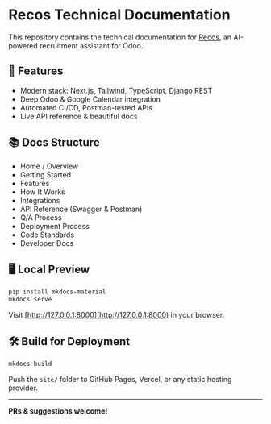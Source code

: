 # Recos Technical Documentation

This repository contains the technical documentation for [Recos](https://recos-six.vercel.app/), an AI-powered recruitment assistant for Odoo.

## 🚀 Features

- Modern stack: Next.js, Tailwind, TypeScript, Django REST
- Deep Odoo & Google Calendar integration
- Automated CI/CD, Postman-tested APIs
- Live API reference & beautiful docs

## 📚 Docs Structure

- Home / Overview
- Getting Started
- Features
- How It Works
- Integrations
- API Reference (Swagger & Postman)
- Q/A Process
- Deployment Process
- Code Standards
- Developer Docs

## 🖥️ Local Preview

```bash
pip install mkdocs-material
mkdocs serve
```

Visit [http://127.0.0.1:8000](http://127.0.0.1:8000) in your browser.

## 🛠️ Build for Deployment

```bash
mkdocs build
```
Push the `site/` folder to GitHub Pages, Vercel, or any static hosting provider.

---

**PRs & suggestions welcome!**